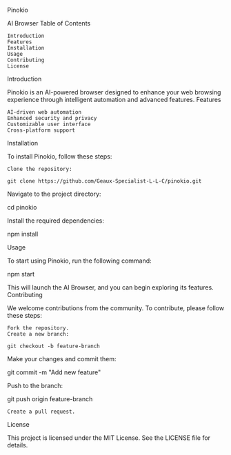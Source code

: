 Pinokio

AI Browser
Table of Contents

    Introduction
    Features
    Installation
    Usage
    Contributing
    License

Introduction

Pinokio is an AI-powered browser designed to enhance your web browsing experience through intelligent automation and advanced features.
Features

    AI-driven web automation
    Enhanced security and privacy
    Customizable user interface
    Cross-platform support

Installation

To install Pinokio, follow these steps:

    Clone the repository:

    git clone https://github.com/Geaux-Specialist-L-L-C/pinokio.git

Navigate to the project directory:

cd pinokio

Install the required dependencies:

npm install

Usage

To start using Pinokio, run the following command:

npm start

This will launch the AI Browser, and you can begin exploring its features.
Contributing

We welcome contributions from the community. To contribute, please follow these steps:

    Fork the repository.
    Create a new branch:

    git checkout -b feature-branch

Make your changes and commit them:

git commit -m "Add new feature"

Push to the branch:

git push origin feature-branch

    Create a pull request.

License

This project is licensed under the MIT License. See the LICENSE file for details.
